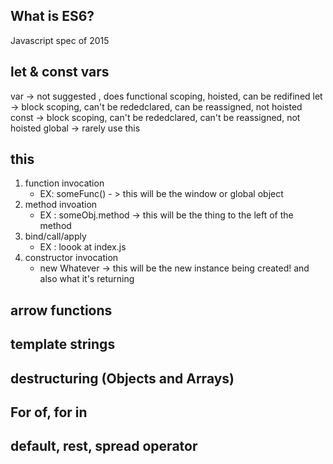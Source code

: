 
## What is ES6?
Javascript spec of 2015



## let & const vars
var -> not suggested , does functional scoping, hoisted, can be redifined
let -> block scoping, can't be rededclared, can be reassigned, not hoisted
const -> block scoping, can't be rededclared, can't be reassigned, not hoisted
global -> rarely use this

## this
1) function invocation
    - EX: someFunc() - > this will be the window or global object
2) method invoation
    - EX : someObj.method -> this will be the thing to the left of the method
3) bind/call/apply 
    - EX : loook at index.js
4) constructor invocation
    - new Whatever -> this will be the new instance being created! and also what it's returning

## arrow functions



## template strings



## destructuring (Objects and Arrays)


## For of, for in



## default, rest, spread operator